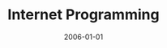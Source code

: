---
title: "Internet Programming"
collection: teaching
type: "Undergraduate Course"
permalink: /teaching/2006-internet-programming
venue: "Haramaya University, Department of Computer Science"
date: 2006-01-01
location: "Haramaya, Ethiopia"
---